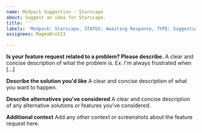 ```yaml
---
name: Modpack Suggestion - Starscape
about: Suggest an idea for Starscape.
title: ''
labels: 'Modpack: Starscape, STATUS: Awaiting Response, TYPE: Suggestion'
assignees: MagmaBro123

---
```


**Is your feature request related to a problem? Please describe.**
A clear and concise description of what the problem is. Ex. I'm always frustrated when [...]

**Describe the solution you'd like**
A clear and concise description of what you want to happen.

**Describe alternatives you've considered**
A clear and concise description of any alternative solutions or features you've considered.

**Additional context**
Add any other context or screenshots about the feature request here.
